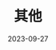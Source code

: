 ---
title: 其他
icon: discover
date: 2023-09-27
dir:
  order: 13
category: leetcode
tag: other
sticky: true
---